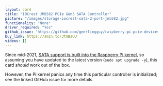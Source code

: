 ```yaml
---
layout: card
title: "IOCrest JMB582 PCIe Gen3 SATA Controller"
picture: "/images/storage-iocrest-sata-2-port-jmb582.jpg"
functionality: "None"
driver_required: "Yes"
github_issue: "https://github.com/geerlingguy/raspberry-pi-pcie-devices/issues/64"
buy_link: https://amzn.to/3tmBsUU
videos: []
---
```

Since mid-2021, [SATA support is built into the Raspberry Pi kernel](https://www.jeffgeerling.com/blog/2021/raspberry-pi-os-now-has-sata-support-built), so assuming you have updated to the latest version (`sudo apt upgrade -y`), this card _should_ work out of the box.

However, the Pi kernel panics any time this particular controller is initialized; see the linked GitHub issue for more details.
